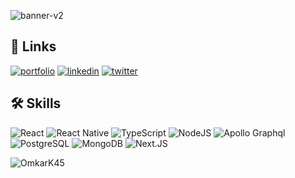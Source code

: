 ![banner-v2](https://github.com/user-attachments/assets/54bf0659-eef3-4a32-81d1-f2796ac56fc2)


## 🔗 Links

[![portfolio](https://img.shields.io/badge/my_portfolio-000?style=for-the-badge&logo=ko-fi&logoColor=white)](https://omkarkulkarni.dev?utm_source=github_bio) 
[![linkedin](https://img.shields.io/badge/linkedin-0A66C2?style=for-the-badge&logo=linkedin&logoColor=white)](https://www.linkedin.com/in/omkark45/)
[![twitter](https://img.shields.io/badge/twitter-1DA1F2?style=for-the-badge&logo=twitter&logoColor=white)](https://twitter.com/omkar_k45)

## 🛠 Skills

![React](https://img.shields.io/badge/React-20232A?style=for-the-badge&logo=react&logoColor=61DAFB)
![React Native](https://img.shields.io/badge/React-Native-20232A?style=for-the-badge&logo=react&logoColor=61DAFB)
![TypeScript](https://img.shields.io/badge/TypeScript-007ACC?style=for-the-badge&logo=typescript&logoColor=white)
![NodeJS](https://img.shields.io/badge/Node.js-339933?style=for-the-badge&logo=nodedotjs&logoColor=white)
![Apollo Graphql](https://img.shields.io/badge/Apollo%20GraphQL-311C87?&style=for-the-badge&logo=Apollo%20GraphQL&logoColor=white)
![PostgreSQL](https://img.shields.io/badge/PostgreSQL-316192?style=for-the-badge&logo=postgresql&logoColor=white)
![MongoDB](https://img.shields.io/badge/MongoDB-4EA94B?style=for-the-badge&logo=mongodb&logoColor=white)
![Next.JS](https://img.shields.io/badge/next.js-000000?style=for-the-badge&logo=nextdotjs&logoColor=white)


<img align="left" src="https://visitor-badge.laobi.icu/badge?page_id=OmkarK45/OmkarK45" alt="OmkarK45">  
